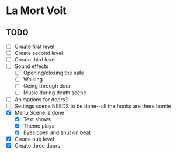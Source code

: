 # La Mort Voit


## TODO

- [ ] Create first level
- [ ] Create second level
- [ ] Create third level
- [ ] Sound effects
	- [ ] Opening/closing the safe
	- [ ] Walking
	- [ ] Going through door
	- [ ] Music during death scene
- [ ] Animations for doors?
- [ ] Settings scene NEEDS to be done--all the hooks are there homie
- [x] Menu Scene is done
	- [x] Text shows
	- [x] Theme plays
	- [x] Eyes open and shut on beat
- [x] Create hub level
- [x] Create three doors